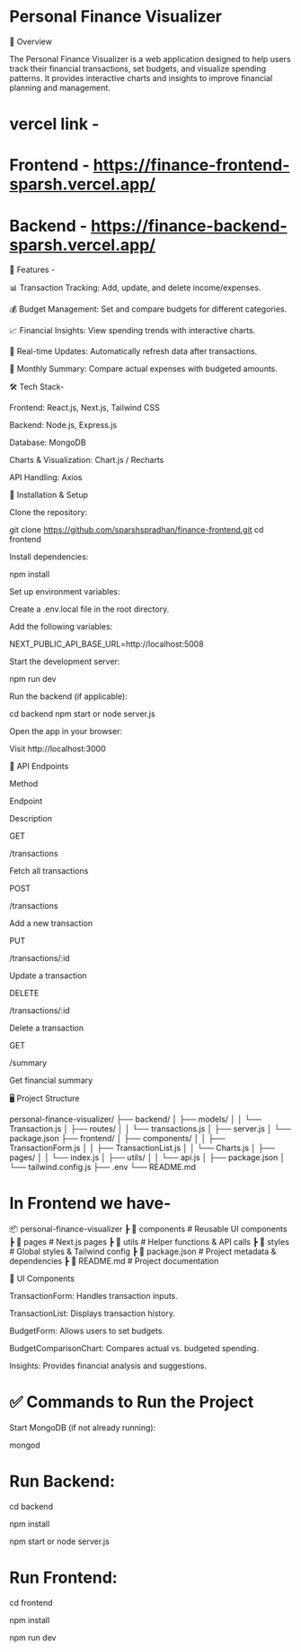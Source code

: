 # Personal Finance Visualizer

📌 Overview

The Personal Finance Visualizer is a web application designed to help users track their financial transactions, set budgets, and visualize spending patterns. It provides interactive charts and insights to improve financial planning and management.

# vercel link -

# Frontend - https://finance-frontend-sparsh.vercel.app/
# Backend - https://finance-backend-sparsh.vercel.app/


🚀 Features -

📊 Transaction Tracking: Add, update, and delete income/expenses.

💰 Budget Management: Set and compare budgets for different categories.

📈 Financial Insights: View spending trends with interactive charts.

🔄 Real-time Updates: Automatically refresh data after transactions.

📆 Monthly Summary: Compare actual expenses with budgeted amounts.


🛠️ Tech Stack-

Frontend: React.js, Next.js, Tailwind CSS

Backend: Node.js, Express.js

Database: MongoDB

Charts & Visualization: Chart.js / Recharts

API Handling: Axios

🔧 Installation & Setup

Clone the repository:

git clone https://github.com/sparshspradhan/finance-frontend.git
cd frontend

Install dependencies:

npm install

Set up environment variables:

Create a .env.local file in the root directory.

Add the following variables:

NEXT_PUBLIC_API_BASE_URL=http://localhost:5008

Start the development server:

npm run dev

Run the backend (if applicable):

cd backend
npm start or node server.js

Open the app in your browser:

Visit http://localhost:3000

📌 API Endpoints

Method

Endpoint

Description

GET

/transactions

Fetch all transactions

POST

/transactions

Add a new transaction

PUT

/transactions/:id

Update a transaction

DELETE

/transactions/:id

Delete a transaction

GET

/summary

Get financial summary

🖥️ Project Structure

personal-finance-visualizer/
├── backend/
│   ├── models/
│   │   └── Transaction.js
│   ├── routes/
│   │   └── transactions.js
│   ├── server.js
│   └── package.json
├── frontend/
│   ├── components/
│   │   ├── TransactionForm.js
│   │   ├── TransactionList.js
│   │   └── Charts.js
│   ├── pages/
│   │   └── index.js
│   ├── utils/
│   │   └── api.js
│   ├── package.json
│   └── tailwind.config.js
├── .env
└── README.md

# In Frontend we have-
📦 personal-finance-visualizer
 ┣ 📂 components        # Reusable UI components
 ┣ 📂 pages             # Next.js pages
 ┣ 📂 utils             # Helper functions & API calls
 ┣ 📂 styles            # Global styles & Tailwind config
 ┣ 📜 package.json      # Project metadata & dependencies
 ┣ 📜 README.md         # Project documentation

🎨 UI Components

TransactionForm: Handles transaction inputs.

TransactionList: Displays transaction history.

BudgetForm: Allows users to set budgets.

BudgetComparisonChart: Compares actual vs. budgeted spending.

Insights: Provides financial analysis and suggestions.

# ✅ Commands to Run the Project
Start MongoDB (if not already running):

mongod

# Run Backend:

cd backend


npm install



npm start or node server.js


# Run Frontend:


cd frontend

npm install

npm run dev

